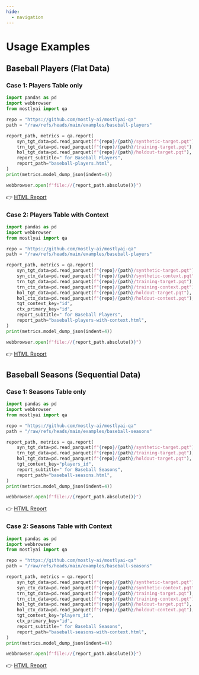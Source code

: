 ```yaml
---
hide:
  - navigation
---
```


# Usage Examples

## Baseball Players (Flat Data)

### Case 1: Players Table only

```python
import pandas as pd
import webbrowser
from mostlyai import qa

repo = "https://github.com/mostly-ai/mostlyai-qa"
path = "/raw/refs/heads/main/examples/baseball-players"

report_path, metrics = qa.report(
    syn_tgt_data=pd.read_parquet(f"{repo}/{path}/synthetic-target.pqt"),
    trn_tgt_data=pd.read_parquet(f"{repo}/{path}/training-target.pqt"),
    hol_tgt_data=pd.read_parquet(f"{repo}/{path}/holdout-target.pqt"),
    report_subtitle=" for Baseball Players",
    report_path="baseball-players.html",
)
print(metrics.model_dump_json(indent=4))

webbrowser.open(f"file://{report_path.absolute()}")
```

👉 [HTML Report](https://html-preview.github.io/?url=https://github.com/mostly-ai/mostlyai-qa/blob/main/examples/baseball-players.html)

### Case 2: Players Table with Context

```python
import pandas as pd
import webbrowser
from mostlyai import qa

repo = "https://github.com/mostly-ai/mostlyai-qa"
path = "/raw/refs/heads/main/examples/baseball-players"

report_path, metrics = qa.report(
    syn_tgt_data=pd.read_parquet(f"{repo}/{path}/synthetic-target.pqt"),
    syn_ctx_data=pd.read_parquet(f"{repo}/{path}/synthetic-context.pqt"),
    trn_tgt_data=pd.read_parquet(f"{repo}/{path}/training-target.pqt"),
    trn_ctx_data=pd.read_parquet(f"{repo}/{path}/training-context.pqt"),
    hol_tgt_data=pd.read_parquet(f"{repo}/{path}/holdout-target.pqt"),
    hol_ctx_data=pd.read_parquet(f"{repo}/{path}/holdout-context.pqt"),
    tgt_context_key="id",
    ctx_primary_key="id",
    report_subtitle=" for Baseball Players",
    report_path="baseball-players-with-context.html",
)
print(metrics.model_dump_json(indent=4))

webbrowser.open(f"file://{report_path.absolute()}")
```
👉 [HTML Report](https://html-preview.github.io/?url=https://github.com/mostly-ai/mostlyai-qa/blob/main/examples/baseball-players-with-context.html)

## Baseball Seasons (Sequential Data)

### Case 1: Seasons Table only

```python
import pandas as pd
import webbrowser
from mostlyai import qa

repo = "https://github.com/mostly-ai/mostlyai-qa"
path = "/raw/refs/heads/main/examples/baseball-seasons"

report_path, metrics = qa.report(
    syn_tgt_data=pd.read_parquet(f"{repo}/{path}/synthetic-target.pqt"),
    trn_tgt_data=pd.read_parquet(f"{repo}/{path}/training-target.pqt"),
    hol_tgt_data=pd.read_parquet(f"{repo}/{path}/holdout-target.pqt"),
    tgt_context_key="players_id",
    report_subtitle=" for Baseball Seasons",
    report_path="baseball-seasons.html",
)
print(metrics.model_dump_json(indent=4))

webbrowser.open(f"file://{report_path.absolute()}")
```

👉 [HTML Report](https://html-preview.github.io/?url=https://github.com/mostly-ai/mostlyai-qa/blob/main/examples/baseball-seasons.html)

### Case 2: Seasons Table with Context

```python
import pandas as pd
import webbrowser
from mostlyai import qa

repo = "https://github.com/mostly-ai/mostlyai-qa"
path = "/raw/refs/heads/main/examples/baseball-seasons"

report_path, metrics = qa.report(
    syn_tgt_data=pd.read_parquet(f"{repo}/{path}/synthetic-target.pqt"),
    syn_ctx_data=pd.read_parquet(f"{repo}/{path}/synthetic-context.pqt"),
    trn_tgt_data=pd.read_parquet(f"{repo}/{path}/training-target.pqt"),
    trn_ctx_data=pd.read_parquet(f"{repo}/{path}/training-context.pqt"),
    hol_tgt_data=pd.read_parquet(f"{repo}/{path}/holdout-target.pqt"),
    hol_ctx_data=pd.read_parquet(f"{repo}/{path}/holdout-context.pqt"),
    tgt_context_key="players_id",
    ctx_primary_key="id",
    report_subtitle=" for Baseball Seasons",
    report_path="baseball-seasons-with-context.html",
)
print(metrics.model_dump_json(indent=4))

webbrowser.open(f"file://{report_path.absolute()}")
```

👉 [HTML Report](https://html-preview.github.io/?url=https://github.com/mostly-ai/mostlyai-qa/blob/main/examples/baseball-seasons-with-context.html)
